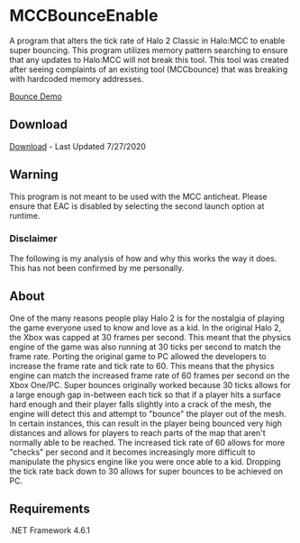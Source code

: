 # MCCBounceEnable
A program that alters the tick rate of Halo 2 Classic in Halo:MCC to enable super bouncing.
This program utilizes memory pattern searching to ensure that any updates to Halo:MCC will not break this tool.
This tool was created after seeing complaints of an existing tool (MCCbounce) that was breaking with hardcoded memory addresses.

[Bounce Demo](https://gfycat.com/totaldarlingcirriped)

## Download
[Download](https://drive.google.com/file/d/1fn04J53QILqpXK5MP5dx_UsxU4VKA3Eh/edit) - Last Updated 7/27/2020

## Warning
This program is not meant to be used with the MCC anticheat. Please ensure that EAC is disabled by selecting the second launch option at runtime.

### Disclaimer
The following is my analysis of how and why this works the way it does. This has not been confirmed by me personally.
## About
One of the many reasons people play Halo 2 is for the nostalgia of playing the game everyone used to know and love as a kid. In the original Halo 2, the Xbox was capped at 30 frames per second. This meant that the physics engine of the game was also running at 30 ticks per second to match the frame rate. Porting the original game to PC allowed the developers to increase the frame rate and tick rate to 60. This means that the physics engine can match the increased frame rate of 60 frames per second on the Xbox One/PC. Super bounces originally worked because 30 ticks allows for a large enough gap in-between each tick so that if a player hits a surface hard enough and their player falls slightly into a crack of the mesh, the engine will detect this and attempt to "bounce" the player out of the mesh. In certain instances, this can result in the player being bounced very high distances and allows for players to reach parts of the map that aren't normally able to be reached. The increased tick rate of 60 allows for more "checks" per second and it becomes increasingly more difficult to manipulate the physics engine like you were once able to a kid. Dropping the tick rate back down to 30 allows for super bounces to be achieved on PC.

## Requirements
.NET Framework 4.6.1
